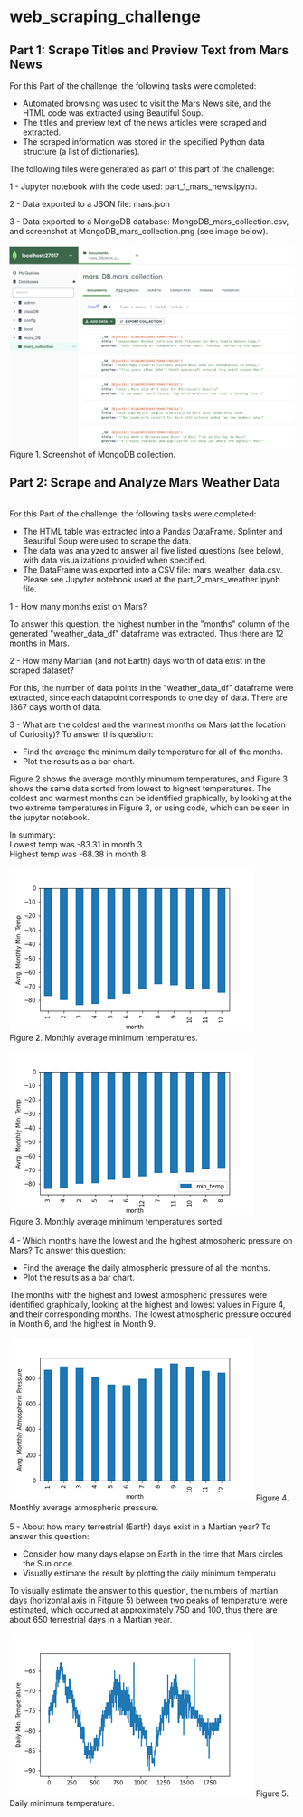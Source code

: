 # web_scraping_challenge
## Part 1: Scrape Titles and Preview Text from Mars News
For this Part of the challenge, the following tasks were completed:
- Automated browsing was used to visit the Mars News site, and the HTML code was extracted using Beautiful Soup.
- The titles and preview text of the news articles were scraped and extracted.
- The scraped information was stored in the specified Python data structure (a list of dictionaries).

The following files were generated as part of this part of the challenge:

1 - Jupyter notebook with the code used: part_1_mars_news.ipynb.

2 - Data exported to a JSON file: mars.json

3 - Data exported to a MongoDB database: MongoDB_mars_collection.csv, and screenshot at MongoDB_mars_collection.png (see image below).\
<br>
![image](Images/Fig1_MongoDB_mars_collection_screenshot.png)
Figure 1. Screenshot of MongoDB collection.
<br>

## Part 2: Scrape and Analyze Mars Weather Data
<br>
For this Part of the challenge, the following tasks were completed:

- The HTML table was extracted into a Pandas DataFrame. Splinter and Beautiful Soup were used to scrape the data. 
- The data was analyzed to answer all five listed questions (see below), with data visualizations provided when specified.
- The DataFrame was exported into a CSV file: mars_weather_data.csv.
Please see Jupyter notebook used at the part_2_mars_weather.ipynb file.

1 - How many months exist on Mars?

To answer this question, the highest number in the "months" column of the generated "weather_data_df" dataframe was extracted. Thus there are 12 months in Mars.

2 - How many Martian (and not Earth) days worth of data exist in the scraped dataset?

For this, the number of data points in the "weather_data_df" dataframe were extracted, since each datapoint corresponds to one day of data. There are 1867 days worth of data.

3 - What are the coldest and the warmest months on Mars (at the location of Curiosity)? To answer this question:
- Find the average the minimum daily temperature for all of the months.
- Plot the results as a bar chart.

Figure 2 shows the average monthly minumum temperatures, and Figure 3 shows the same data sorted from lowest to highest temperatures. The coldest and warmest months can be identified graphically, by looking at the two extreme temperatures in Figure 3, or using code, which can be seen in the jupyter notebook. 

In summary:\
Lowest temp was  -83.31 in month  3\
Highest temp was  -68.38 in month  8
<br>
<br>
![image](Images/Fig2_Avrg_temp_monthly.png)\
Figure 2. Monthly average minimum temperatures.
<br>
<br>
![image](Images/Fig3_Avrg_temp_monthly_sorted.png)\
Figure 3. Monthly average minimum temperatures sorted.
<br>
<br>
4 - Which months have the lowest and the highest atmospheric pressure on Mars? To answer this question:
- Find the average the daily atmospheric pressure of all the months.
- Plot the results as a bar chart.

The months with the highest and lowest atmospheric pressures were identified graphically, looking at the highest and lowest values in Figure 4, and their corresponding months. The lowest atmospheric pressure occured in Month 6, and the highest in Month 9.
<br>
<br>
![image](Images/Fig4_Avrg_pressure_monthly.png)
Figure 4. Monthly average atmospheric pressure.
<br>
<br>
5 - About how many terrestrial (Earth) days exist in a Martian year? To answer this question:
- Consider how many days elapse on Earth in the time that Mars circles the Sun once.
- Visually estimate the result by plotting the daily minimum temperatu

To visually estimate the answer to this question, the numbers of martian days (horizontal axis in Fitgure 5) between two peaks of temperature were estimated, which occurred at approximately 750 and  100, thus there are about 650 terrestrial days in a Martian year.
<br>
<br>
![image](Images/Fig5_MinTemp_daily.png)
Figure 5. Daily minimum temperature.


